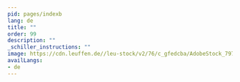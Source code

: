 ```yaml
---
pid: pages/indexb
lang: de
title: ""
order: 99
description: ""
_schiller_instructions: ""
image: https://cdn.leuffen.de//leu-stock/v2/76/c_gfedcba/AdobeStock_79790308.webp
availLangs:
- de
---
```

